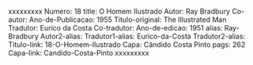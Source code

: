 xxxxxxxxx
Numero: 18
title: O Homem Ilustrado
Autor: Ray Bradbury
Co-autor: 
Ano-de-Publicacao: 1955
Titulo-original: The Illustrated Man
Tradutor: Eurico da Costa
Co-tradutor: 
Ano-de-edicao: 1951
alias: Ray-Bradbury
Autor2-alias: 
Tradutor1-alias: Eurico-da-Costa
Tradutor2-alias: 
Titulo-link: 18-O-Homem-Ilustrado
Capa: Cândido Costa Pinto
pags: 262
Capa-link: Candido-Costa-Pinto
xxxxxxxxx